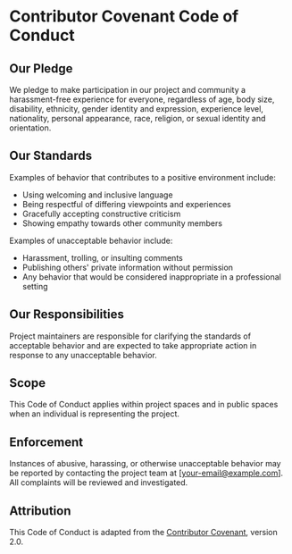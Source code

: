 # Contributor Covenant Code of Conduct

## Our Pledge
We pledge to make participation in our project and community a harassment-free experience for everyone, regardless of age, body size, disability, ethnicity, gender identity and expression, experience level, nationality, personal appearance, race, religion, or sexual identity and orientation.

## Our Standards
Examples of behavior that contributes to a positive environment include:
- Using welcoming and inclusive language
- Being respectful of differing viewpoints and experiences
- Gracefully accepting constructive criticism
- Showing empathy towards other community members

Examples of unacceptable behavior include:
- Harassment, trolling, or insulting comments
- Publishing others' private information without permission
- Any behavior that would be considered inappropriate in a professional setting

## Our Responsibilities
Project maintainers are responsible for clarifying the standards of acceptable behavior and are expected to take appropriate action in response to any unacceptable behavior.

## Scope
This Code of Conduct applies within project spaces and in public spaces when an individual is representing the project.

## Enforcement
Instances of abusive, harassing, or otherwise unacceptable behavior may be reported by contacting the project team at [your-email@example.com]. All complaints will be reviewed and investigated.

## Attribution
This Code of Conduct is adapted from the [Contributor Covenant](https://www.contributor-covenant.org), version 2.0.
